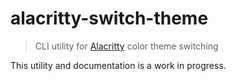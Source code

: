 # alacritty-switch-theme

> CLI utility for [Alacritty](https://github.com/jwilm/alacritty) color theme switching

This utility and documentation is a work in progress.
